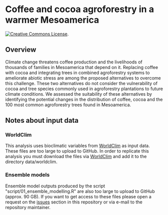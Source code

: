 
Coffee and cocoa agroforestry in a warmer Mesoamerica
=====================================================

<a rel="license" href="http://creativecommons.org/licenses/by/4.0/"><img alt="Creative Commons License" style="border-width:0" src="https://i.creativecommons.org/l/by/4.0/88x31.png" /></a>.

Overview
--------

Climate change threatens coffee production and the livelihoods of thousands of families in Mesoamerica that depend on it. Replacing coffee with cocoa and integrating trees in combined agroforestry systems to ameliorate abiotic stress are among the proposed alternatives to overcome this challenge. These two alternatives do not consider the vulnerability of cocoa and tree species commonly used in agroforestry plantations to future climate conditions. We assessed the suitability of these alternatives by identifying the potential changes in the distribution of coffee, cocoa and the 100 most common agroforestry trees found in Mesoamerica.

Notes about input data
----------------------

### WorldClim

This analysis uses bioclimatic variables from [WorldClim](http://www.worldclim.org/version1) as input data. These files are too large to upload to GitHub. In order to replicate this analysis you must download the files via [WorldClim](http://www.worldclim.org/version1) and add it to the directory data/worldclim.

### Ensemble models

Ensemble model outputs produced by the script "script/01\_ensemble\_modelling.R" are also too large to upload to GitHub (approx. 90 GB). If you want to get access to these files please open a request on the [issues](https://github.com/kauedesousa/enm_agroforestry/issues) section in this repository or via e-mail to the repository maintainer.
